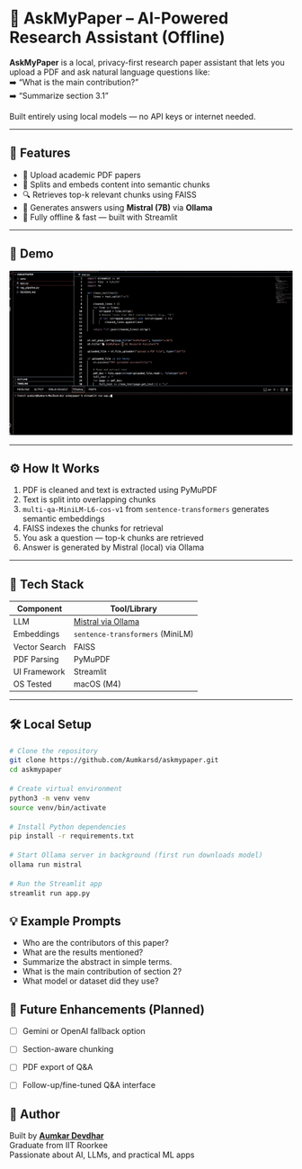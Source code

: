 # 📄 AskMyPaper – AI-Powered Research Assistant (Offline)

**AskMyPaper** is a local, privacy-first research paper assistant that lets you upload a PDF and ask natural language questions like:  
➡️ “What is the main contribution?”  
➡️ “Summarize section 3.1”  

Built entirely using local models — no API keys or internet needed.

---

## 🚀 Features

- 📄 Upload academic PDF papers
- 🧩 Splits and embeds content into semantic chunks
- 🔍 Retrieves top-k relevant chunks using FAISS
- 🧠 Generates answers using **Mistral (7B)** via **Ollama**
- 🧪 Fully offline & fast — built with Streamlit

---

## 📸 Demo

![AskMyPaper Demo](demo/demo.gif)


---

## ⚙️ How It Works

1. PDF is cleaned and text is extracted using PyMuPDF
2. Text is split into overlapping chunks
3. `multi-qa-MiniLM-L6-cos-v1` from `sentence-transformers` generates semantic embeddings
4. FAISS indexes the chunks for retrieval
5. You ask a question — top-k chunks are retrieved
6. Answer is generated by Mistral (local) via Ollama

---

## 🧪 Tech Stack

| Component        | Tool/Library                     |
|------------------|----------------------------------|
| LLM              | [Mistral via Ollama](https://ollama.com)
| Embeddings       | `sentence-transformers` (MiniLM)
| Vector Search    | FAISS
| PDF Parsing      | PyMuPDF
| UI Framework     | Streamlit
| OS Tested        | macOS (M4)

---

## 🛠️ Local Setup

```bash
# Clone the repository
git clone https://github.com/Aumkarsd/askmypaper.git
cd askmypaper

# Create virtual environment
python3 -m venv venv
source venv/bin/activate

# Install Python dependencies
pip install -r requirements.txt

# Start Ollama server in background (first run downloads model)
ollama run mistral

# Run the Streamlit app
streamlit run app.py

```

## 💡 Example Prompts

- Who are the contributors of this paper?
- What are the results mentioned?
- Summarize the abstract in simple terms.
- What is the main contribution of section 2?
- What model or dataset did they use?


## 📌 Future Enhancements (Planned)

- [ ] Gemini or OpenAI fallback option
- [ ] Section-aware chunking
- [ ] PDF export of Q&A
- [ ] Follow-up/fine-tuned Q&A interface


## 👤 Author

Built by **[Aumkar Devdhar](https://github.com/Aumkarsd)**  
Graduate from IIT Roorkee   
Passionate about AI, LLMs, and practical ML apps
